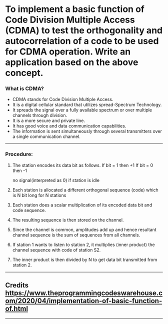 # To implement a basic function of Code Division Multiple Access (CDMA) to test the orthogonality and autocorrelation of a code to be used for CDMA operation. Write an application based on the above concept. 


### What is CDMA?

* CDMA stands for Code Division Multiple Access.
* It is a digital cellular standard that utilizes spread-Spectrum Technology.
* It spreads the signal over a fully available spectrum or over multiple channels through division.
* It is a more secure and private line.
* It has good voice and data communication capabilities.
* The information is sent simultaneously through several transmitters over a single communication channel.

---

### Procedure:

1.  The station encodes its data bit as follows.
         If bit = 1 then +1
         If bit = 0 then  -1

    no signal(interpreted as 0) if station is idle

2.  Each station is allocated a different orthogonal sequence (code) which is N bit long for N stations

3.  Each station does a scalar multiplication of its encoded data bit and code sequence.

4.  The resulting sequence is then stored on the channel.

5.   Since the channel is common, amplitudes add up and hence resultant channel sequence is the sum of sequences from all channels.

6.  If station 1 wants to listen to station 2, it multiplies (inner product) the channel sequence with code of station S2.

7.  The inner product is then divided by N to get data bit transmitted from station 2.

---
Credits
<https://www.theprogrammingcodeswarehouse.com/2020/04/implementation-of-basic-function-of.html>
---

------
$$  $$